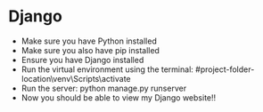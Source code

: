 # Django
- Make sure you have Python installed
- Make sure you also have pip installed
- Ensure you have Django installed
- Run the virtual environment using the terminal: #project-folder-location\venv\Scripts\activate
- Run the server: python manage.py runserver
- Now you should be able to view my Django website!!
